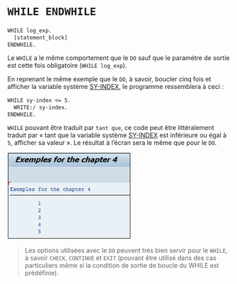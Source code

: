 # **`WHILE ENDWHILE`**

```JS
WHILE log_exp.
  [statement_block]
ENDWHILE.
```

Le `WHILE` a le même comportement que le `DO` sauf que le paramètre de sortie est cette fois obligatoire (`WHILE log_exp`).

En reprenant le même exemple que le `DO`, à savoir, boucler cinq fois et afficher la variable système [SY-INDEX](../99_Help/02_SY-SYSTEM.md), le programme ressemblera à ceci :

```JS
WHILE sy-index <= 5.
  WRITE:/ sy-index.
ENDWHILE.
```

`WHILE` pouvant être traduit par `tant que`, ce code peut être littéralement traduit par « tant que la variable système [SY-INDEX](../99_Help/02_SY-SYSTEM.md) est inférieure ou égal à `5`, afficher sa valeur ». Le résultat à l’écran sera le même que pour le `DO`.

![](../00_Ressources/03_05_01.png)

> Les options utilisées avec le `DO` peuvent très bien servir pour le `WHILE`, à savoir `CHECK`, `CONTINUE` et `EXIT` (pouvant être utilisé dans des cas particuliers même si la condition de sortie de boucle du WHILE est prédéfinie).
